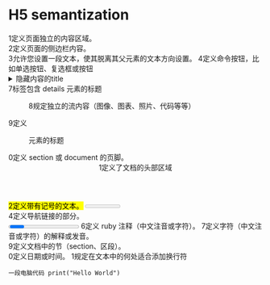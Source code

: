 # H5 semantization

<article> 1定义页面独立的内容区域。</article>
<aside> 2定义页面的侧边栏内容。</aside>
<bdi> 3允许您设置一段文本，使其脱离其父元素的文本方向设置。</bdi>
<command> 4定义命令按钮，比如单选按钮、复选框或按钮</command>
<details> 
<summary>隐藏内容的title</summary>
5用于描述文档或文档某个部分的细节
</details>
<dialog> 6定义对话框，比如提示框</dialog>
<summary> 7标签包含 details 元素的标题</summary>
<figure> 8规定独立的流内容（图像、图表、照片、代码等等）</figure>
<figcaption> 9定义 </figcaption>
<figure> 元素的标题</figure>
<footer> 0定义 section 或 document 的页脚。</footer>
<header> 1定义了文档的头部区域</header>
<mark> 2定义带有记号的文本。</mark>
<meter> 3定义度量衡。仅用于已知最大和最小值的度量。</meter>
<nav> 4定义导航链接的部分。</nav>
<progress> 5定义任何类型的任务的进度。</progress>
<ruby> 6定义 ruby 注释（中文注音或字符）。</ruby>
<rt> 7定义字符（中文注音或字符）的解释或发音。</rt>
<rp> 8在 ruby 注释中使用，定义不支持 ruby 元素的浏览器所显示的内容。</rp>
<section> 9定义文档中的节（section、区段）。</section>
<time> 0定义日期或时间。</time>
<wbr>	1规定在文本中的何处适合添加换行符

<code type="c">一段电脑代码 print("Hello World")</code>
